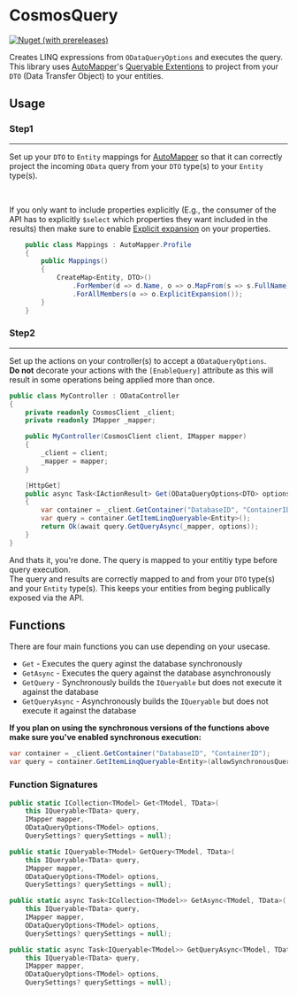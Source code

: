 # CosmosQuery

[![Nuget (with prereleases)](https://img.shields.io/nuget/vpre/CosmosQuery?color=blue&style=for-the-badge)](https://www.nuget.org/packages/CosmosQuery)

Creates LINQ expressions from `ODataQueryOptions` and executes the query.
This library uses [AutoMapper][AutoMapper]'s [Queryable Extentions](https://docs.automapper.org/en/stable/Queryable-Extensions.html) to project from your `DTO` (Data Transfer Object) to your entities.

## Usage

### <b>Step1</b>
<hr>

Set up your `DTO` to `Entity` mappings for [AutoMapper][AutoMapper] so that it can correctly project the incoming `OData` query from your `DTO` type(s) to your `Entity` type(s).

<br>

If you only want to include properties explicitly (E.g., the consumer of the API has to explicitly `$select` which properties they want included in the results) then make sure to enable [Explicit expansion](https://docs.automapper.org/en/stable/Queryable-Extensions.html?highlight=explicitexpansions#explicit-expansion) on your properties.


```c#
    public class Mappings : AutoMapper.Profile
    {
        public Mappings()
        {
            CreateMap<Entity, DTO>()
                .ForMember(d => d.Name, o => o.MapFrom(s => s.FullName))                
                .ForAllMembers(o => o.ExplicitExpansion());
        }
    }
```

### <b>Step2</b>
<hr>

Set up the actions on your controller(s) to accept a `ODataQueryOptions`.
<br>
**Do not** decorate your actions with the `[EnableQuery]` attribute as this will result in some operations being applied more than once.

```c#
public class MyController : ODataController
{
    private readonly CosmosClient _client;
    private readonly IMapper _mapper;

    public MyController(CosmosClient client, IMapper mapper)
    {
        _client = client;
        _mapper = mapper;
    }

    [HttpGet]
    public async Task<IActionResult> Get(ODataQueryOptions<DTO> options)
    {
        var container = _client.GetContainer("DatabaseID", "ContainerID");
        var query = container.GetItemLinqQueryable<Entity>();
        return Ok(await query.GetQueryAsync(_mapper, options));
    }
}
```

And thats it, you're done. The query is mapped to your entitiy type before query execution.
<br>
The query and results are correctly mapped to and from your `DTO` type(s) and your `Entity` type(s). This keeps your entities from beging publically exposed via the API.

## Functions

There are four main functions you can use depending on your usecase.
-   `Get` - Executes the query aginst the database synchronously
-   `GetAsync` - Executes the query against the database asynchronously
-   `GetQuery` - Synchronously builds the `IQueryable` but does not execute it against the database
-   `GetQueryAsync` - Asynchronously builds the `IQueryable` but does not execute it against the database

<b>If you plan on using the synchronous versions of the functions above make sure you've enabled synchronous execution:</b>

```c#
var container = _client.GetContainer("DatabaseID", "ContainerID");
var query = container.GetItemLinqQueryable<Entity>(allowSynchronousQueryExecution: true);
```

### Function Signatures

```c#
public static ICollection<TModel> Get<TModel, TData>(
    this IQueryable<TData> query, 
    IMapper mapper, 
    ODataQueryOptions<TModel> options, 
    QuerySettings? querySettings = null);

public static IQueryable<TModel> GetQuery<TModel, TData>(
    this IQueryable<TData> query,
    IMapper mapper,
    ODataQueryOptions<TModel> options,
    QuerySettings? querySettings = null);

public static async Task<ICollection<TModel>> GetAsync<TModel, TData>(
    this IQueryable<TData> query, 
    IMapper mapper, 
    ODataQueryOptions<TModel> options, 
    QuerySettings? querySettings = null);

public static async Task<IQueryable<TModel>> GetQueryAsync<TModel, TData>(
    this IQueryable<TData> query, 
    IMapper mapper, 
    ODataQueryOptions<TModel> options, 
    QuerySettings? querySettings = null);
```

[AutoMapper]: https://github.com/AutoMapper/AutoMapper

